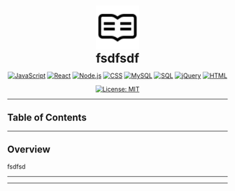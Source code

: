 
<div style="text-align: center;">
	<img src="./images/readme.svg" width="100" alt="readme logo image" />
  <h1 style="margin: 0">fsdfsdf</h1>

[![JavaScript](https://img.shields.io/badge/JavaScript-ES6-yellow.svg)](https://developer.mozilla.org/en-US/docs/Web/JavaScript) [![React](https://img.shields.io/badge/React-18.x-blue.svg)](https://reactjs.org/) [![Node.js](https://img.shields.io/badge/Node.js-18.x-green.svg)](https://nodejs.org/) [![CSS](https://img.shields.io/badge/CSS3-orange.svg)](https://developer.mozilla.org/en-US/docs/Web/CSS) [![MySQL](https://img.shields.io/badge/MySQL-lightgrey.svg)](https://www.mysql.com/) [![SQL](https://img.shields.io/badge/SQL-lightgrey.svg)](https://www.mysql.com/) [![jQuery](https://img.shields.io/badge/jQuery-3.x-blueviolet.svg)](https://jquery.com/) [![HTML](https://img.shields.io/badge/HTML5-orange.svg)](https://developer.mozilla.org/en-US/docs/Web/HTML)

[![License: MIT](https://img.shields.io/badge/License-MIT-yellow.svg)](https://opensource.org/licenses/MIT)
  
</div>

---

## Table of Contents

---

## Overview
fsdfsd

---



---



